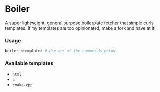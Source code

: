 # Boiler
A super lightweight, general purpose boilerplate fetcher that simple curls templates. If my templates are too opinionated, make a fork and have at it!

### Usage
```bash
boiler <template> # Use one of the commmands below
```

### Available templates
- `html`
- `c`
- `cmake-cpp`

